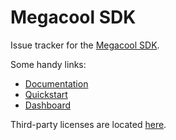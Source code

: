 # Megacool SDK

Issue tracker for the [Megacool SDK](https://megacool.co).

Some handy links:

* [Documentation](https://docs.megacool.co)
* [Quickstart](https://docs.megacool.co/quickstart)
* [Dashboard](https://dashboard.megacool.co)

Third-party licenses are located [here](https://github.com/megacool/sdk/blob/master/dist-files/third-party-licenses.md).
